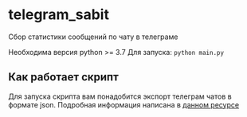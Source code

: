 # telegram_sabit
Сбор статистики сообщений по чату в телеграме

Необходима версия python >= 3.7
Для запуска:
`python main.py`

## Как работает скрипт
Для запуска скрипта вам понадобится экспорт телеграм чатов в формате json.
Подробная информация написана в [данном ресурсе](https://rozetked.me/articles/8120-kak-vygruzit-istoriyu-i-fayly-iz-perepiski-i-kanalov-telegram)
